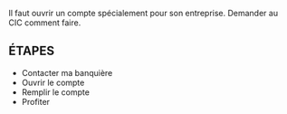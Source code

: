 Il faut ouvrir un compte spécialement pour son entreprise. Demander au CIC comment faire.

## ÉTAPES

 * Contacter ma banquière
 * Ouvrir le compte
 * Remplir le compte
 * Profiter